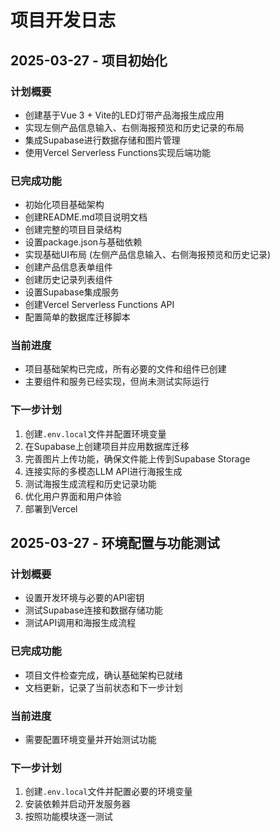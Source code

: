 # 项目开发日志

## 2025-03-27 - 项目初始化

### 计划概要
- 创建基于Vue 3 + Vite的LED灯带产品海报生成应用
- 实现左侧产品信息输入、右侧海报预览和历史记录的布局
- 集成Supabase进行数据存储和图片管理
- 使用Vercel Serverless Functions实现后端功能

### 已完成功能
- 初始化项目基础架构
- 创建README.md项目说明文档
- 创建完整的项目目录结构
- 设置package.json与基础依赖
- 实现基础UI布局 (左侧产品信息输入、右侧海报预览和历史记录)
- 创建产品信息表单组件
- 创建历史记录列表组件
- 设置Supabase集成服务
- 创建Vercel Serverless Functions API
- 配置简单的数据库迁移脚本

### 当前进度
- 项目基础架构已完成，所有必要的文件和组件已创建
- 主要组件和服务已经实现，但尚未测试实际运行

### 下一步计划
1. 创建`.env.local`文件并配置环境变量
2. 在Supabase上创建项目并应用数据库迁移
3. 完善图片上传功能，确保文件能上传到Supabase Storage
4. 连接实际的多模态LLM API进行海报生成
5. 测试海报生成流程和历史记录功能
6. 优化用户界面和用户体验
7. 部署到Vercel

## 2025-03-27 - 环境配置与功能测试

### 计划概要
- 设置开发环境与必要的API密钥
- 测试Supabase连接和数据存储功能
- 测试API调用和海报生成流程

### 已完成功能
- 项目文件检查完成，确认基础架构已就绪
- 文档更新，记录了当前状态和下一步计划

### 当前进度
- 需要配置环境变量并开始测试功能

### 下一步计划
1. 创建`.env.local`文件并配置必要的环境变量
2. 安装依赖并启动开发服务器
3. 按照功能模块逐一测试
